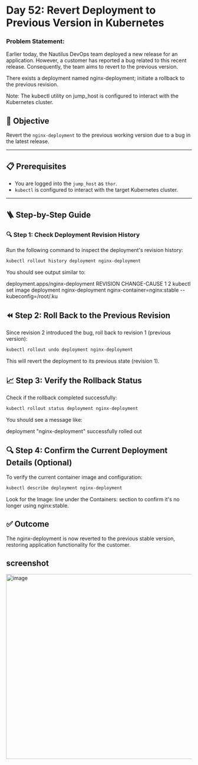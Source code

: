 # Day 52: Revert Deployment to Previous Version in Kubernetes

### Problem Statement:

Earlier today, the Nautilus DevOps team deployed a new release for an application. However, a customer has reported a bug related to this recent release. Consequently, the team aims to revert to the previous version.

There exists a deployment named nginx-deployment; initiate a rollback to the previous revision.

Note: The kubectl utility on jump_host is configured to interact with the Kubernetes cluster.

## 🎯 Objective

Revert the `nginx-deployment` to the previous working version due to a bug in the latest release.

---

## 📋 Prerequisites

- You are logged into the `jump_host` as `thor`.
- `kubectl` is configured to interact with the target Kubernetes cluster.

---

## 🪜 Step-by-Step Guide

### 🔍 Step 1: Check Deployment Revision History

Run the following command to inspect the deployment's revision history:

```bash
kubectl rollout history deployment nginx-deployment
```
You should see output similar to:

deployment.apps/nginx-deployment 
REVISION  CHANGE-CAUSE
1         <none>
2         kubectl set image deployment nginx-deployment nginx-container=nginx:stable --kubeconfig=/root/.ku

## ⏪ Step 2: Roll Back to the Previous Revision

Since revision 2 introduced the bug, roll back to revision 1 (previous version):
```bash
kubectl rollout undo deployment nginx-deployment
```

This will revert the deployment to its previous state (revision 1).

## 📈 Step 3: Verify the Rollback Status

Check if the rollback completed successfully:
```bash
kubectl rollout status deployment nginx-deployment
```

You should see a message like:

deployment "nginx-deployment" successfully rolled out

## 🔍 Step 4: Confirm the Current Deployment Details (Optional)

To verify the current container image and configuration:
```bash
kubectl describe deployment nginx-deployment
```
Look for the Image: line under the Containers: section to confirm it's no longer using nginx:stable.

## ✅ Outcome

The nginx-deployment is now reverted to the previous stable version, restoring application functionality for the customer.

## screenshot

<img width="700" height="500" alt="image" src="https://github.com/user-attachments/assets/5ec51326-683e-4f53-9dd0-4fcb24e27907" />




